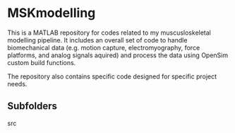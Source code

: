 # MSKmodelling

This is a MATLAB repository for codes related to my muscusloskeletal modelling pipeline.
It includes an overall set of code to handle biomechanical data (e.g. motion capture, electromyography, force platforms, and analog signals aquired) and process the data using OpenSim custom build functions.

The repository also contains specific code designed for specific project needs.

## Subfolders

src
